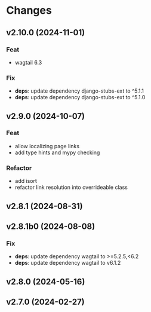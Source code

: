 # Changes

## v2.10.0 (2024-11-01)

### Feat

- wagtail 6.3

### Fix

- **deps**: update dependency django-stubs-ext to ^5.1.1
- **deps**: update dependency django-stubs-ext to ^5.1.0

## v2.9.0 (2024-10-07)

### Feat

- allow localizing page links
- add type hints and mypy checking

### Refactor

- add isort
- refactor link resolution into overrideable class

## v2.8.1 (2024-08-31)

## v2.8.1b0 (2024-08-08)

### Fix

- **deps**: update dependency wagtail to >=5.2.5,<6.2
- **deps**: update dependency wagtail to v6.1.2

## v2.8.0 (2024-05-16)

## v2.7.0 (2024-02-27)
